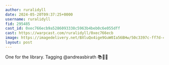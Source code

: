 ```yaml
---
author: ruralidyll
date: 2024-05-20T09:37:25+0000
username: ruralidyll
fid: 295485
cast_id: 0xec766ecb9a5286093338c5963b4beb0c6e055dff
cast: https://warpcast.com/ruralidyll/0xec766ecb
image: https://imagedelivery.net/BXluQx4ige9GuW0Ia56BHw/50c3397c-ff7d-49ee-7907-29e9f8572800/original
layout: post
---
```

One for the library. Tagging @andreasbirath 📚🐋🙌  

<img src='https://imagedelivery.net/BXluQx4ige9GuW0Ia56BHw/50c3397c-ff7d-49ee-7907-29e9f8572800/original' alt='' referrerpolicy='no-referrer'/>